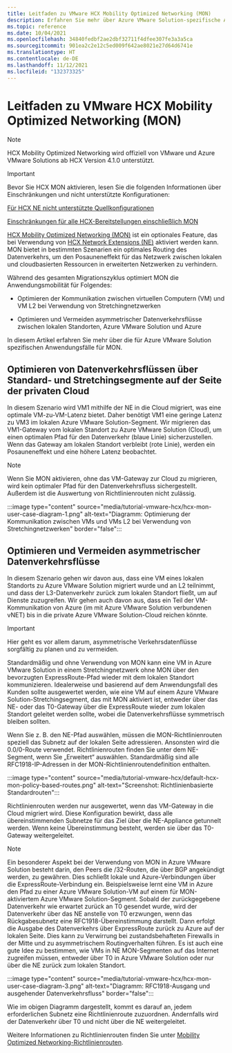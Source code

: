 ```yaml
---
title: Leitfaden zu VMware HCX Mobility Optimized Networking (MON)
description: Erfahren Sie mehr über Azure VMware Solution-spezifische Anwendungsfälle für Mobility Optimized Networking (MON).
ms.topic: reference
ms.date: 10/04/2021
ms.openlocfilehash: 34840fedbf2ae2dbf32711f4dfee307fe3a3a5ca
ms.sourcegitcommit: 901ea2c2e12c5ed009f642ae8021e27d64d6741e
ms.translationtype: HT
ms.contentlocale: de-DE
ms.lasthandoff: 11/12/2021
ms.locfileid: "132373325"
---
```

# <a name="vmware-hcx-mobility-optimized-networking-mon-guidance"></a>Leitfaden zu VMware HCX Mobility Optimized Networking (MON)

>[!NOTE]
>
>HCX Mobility Optimized Networking wird offiziell von VMware und Azure VMware Solutions ab HCX Version 4.1.0 unterstützt. 

>[!IMPORTANT] 
>
>Bevor Sie HCX MON aktivieren, lesen Sie die folgenden Informationen über Einschränkungen und nicht unterstützte Konfigurationen:
>
>[Für HCX NE nicht unterstützte Quellkonfigurationen](https://docs.vmware.com/en/VMware-HCX/4.2/hcx-user-guide/GUID-DBDB4D1B-60B6-4D16-936B-4AC632606909.html)
> 
>[Einschränkungen für alle HCX-Bereitstellungen einschließlich MON](https://docs.vmware.com/en/VMware-HCX/4.2/hcx-user-guide/GUID-BEC26054-D560-46D0-98B4-7FF09501F801.html)


[HCX Mobility Optimized Networking (MON)](https://docs.vmware.com/en/VMware-HCX/4.2/hcx-user-guide/GUID-0E254D74-60A9-479C-825D-F373C41F40BC.html) ist ein optionales Feature, das bei Verwendung von [HCX Network Extensions (NE)](configure-hcx-network-extension.md) aktiviert werden kann. MON bietet in bestimmten Szenarien ein optimales Routing des Datenverkehrs, um den Posauneneffekt für das Netzwerk zwischen lokalen und cloudbasierten Ressourcen in erweiterten Netzwerken zu verhindern. 

Während des gesamten Migrationszyklus optimiert MON die Anwendungsmobilität für Folgendes:

- Optimieren der Kommunikation zwischen virtuellen Computern (VM) und VM L2 bei Verwendung von Stretchingnetzwerken 

- Optimieren und Vermeiden asymmetrischer Datenverkehrsflüsse zwischen lokalen Standorten, Azure VMware Solution und Azure


In diesem Artikel erfahren Sie mehr über die für Azure VMware Solution spezifischen Anwendungsfälle für MON.


## <a name="optimize-traffic-flows-across-standard-and-stretched-segments-on-the-private-cloud-side"></a>Optimieren von Datenverkehrsflüssen über Standard- und Stretchingsegmente auf der Seite der privaten Cloud 

In diesem Szenario wird VM1 mithilfe der NE in die Cloud migriert, was eine optimale VM-zu-VM-Latenz bietet. Daher benötigt VM1 eine geringe Latenz zu VM3 im lokalen Azure VMware Solution-Segment. Wir migrieren das VM1-Gateway vom lokalen Standort zu Azure VMware Solution (Cloud), um einen optimalen Pfad für den Datenverkehr (blaue Linie) sicherzustellen. Wenn das Gateway am lokalen Standort verbleibt (rote Linie), werden ein Posauneneffekt und eine höhere Latenz beobachtet. 

>[!NOTE]
>Wenn Sie MON aktivieren, ohne das VM-Gateway zur Cloud zu migrieren, wird kein optimaler Pfad für den Datenverkehrsfluss sichergestellt.  Außerdem ist die Auswertung von Richtlinienrouten nicht zulässig.

:::image type="content" source="media/tutorial-vmware-hcx/hcx-mon-user-case-diagram-1.png" alt-text="Diagramm: Optimierung der Kommunikation zwischen VMs und VMs L2 bei Verwendung von Stretchingnetzwerken" border="false":::



## <a name="optimize-and-avoid-asymmetric-traffic-flows"></a>Optimieren und Vermeiden asymmetrischer Datenverkehrsflüsse 

In diesem Szenario gehen wir davon aus, dass eine VM eines lokalen Standorts zu Azure VMware Solution migriert wurde und an L2 teilnimmt, und dass der L3-Datenverkehr zurück zum lokalen Standort fließt, um auf Dienste zuzugreifen. Wir gehen auch davon aus, dass ein Teil der VM-Kommunikation von Azure (im mit Azure VMware Solution verbundenen vNET) bis in die private Azure VMware Solution-Cloud reichen könnte.

>[!IMPORTANT]
>Hier geht es vor allem darum, asymmetrische Verkehrsdatenflüsse sorgfältig zu planen und zu vermeiden. 

Standardmäßig und ohne Verwendung von MON kann eine VM in Azure VMware Solution in einem Stretchingnetzwerk ohne MON über den bevorzugten ExpressRoute-Pfad wieder mit dem lokalen Standort kommunizieren. Idealerweise und basierend auf dem Anwendungsfall des Kunden sollte ausgewertet werden, wie eine VM auf einem Azure VMware Solution-Stretchingsegment, das mit MON aktiviert ist, entweder über das NE- oder das T0-Gateway über die ExpressRoute wieder zum lokalen Standort geleitet werden sollte, wobei die Datenverkehrsflüsse symmetrisch bleiben sollten.

Wenn Sie z. B. den NE-Pfad auswählen, müssen die MON-Richtlinienrouten speziell das Subnetz auf der lokalen Seite adressieren. Ansonsten wird die 0.0/0-Route verwendet. Richtlinienrouten finden Sie unter dem NE-Segment, wenn Sie „Erweitert“ auswählen. Standardmäßig sind alle RFC1918-IP-Adressen in der MON-Richtlinienroutendefinition enthalten. 

:::image type="content" source="media/tutorial-vmware-hcx/default-hcx-mon-policy-based-routes.png" alt-text="Screenshot: Richtlinienbasierte Standardrouten":::

Richtlinienrouten werden nur ausgewertet, wenn das VM-Gateway in die Cloud migriert wird. Diese Konfiguration bewirkt, dass alle übereinstimmenden Subnetze für das Ziel über die NE-Appliance getunnelt werden.  Wenn keine Übereinstimmung besteht, werden sie über das T0-Gateway weitergeleitet.

>[!NOTE]
>Ein besonderer Aspekt bei der Verwendung von MON in Azure VMware Solution besteht darin, den Peers die /32-Routen, die über BGP angekündigt werden, zu gewähren. Dies schließt lokale und Azure-Verbindungen über die ExpressRoute-Verbindung ein. Beispielsweise lernt eine VM in Azure den Pfad zu einer Azure VMware Solution-VM auf einem für MON-aktiviertem Azure VMware Solution-Segment. Sobald der zurückgegebene Datenverkehr wie erwartet zurück an T0 gesendet wurde, wird der Datenverkehr über das NE anstelle von T0 erzwungen, wenn das Rückgabesubnetz eine RFC1918-Übereinstimmung darstellt.  Dann erfolgt die Ausgabe des Datenverkehrs über ExpressRoute zurück zu Azure auf der lokalen Seite.  Dies kann zu Verwirrung bei zustandsbehafteten Firewalls in der Mitte und zu asymmetrischem Routingverhalten führen. Es ist auch eine gute Idee zu bestimmen, wie VMs in NE MON-Segmenten auf das Internet zugreifen müssen, entweder über T0 in Azure VMware Solution oder nur über die NE zurück zum lokalen Standort.

:::image type="content" source="media/tutorial-vmware-hcx/hcx-mon-user-case-diagram-3.png" alt-text="Diagramm: RFC1918-Ausgang und ausgehender Datenverkehrsfluss" border="false":::

Wie im obigen Diagramm dargestellt, kommt es darauf an, jedem erforderlichen Subnetz eine Richtlinienroute zuzuordnen. Andernfalls wird der Datenverkehr über T0 und nicht über die NE weitergeleitet.

 
Weitere Informationen zu Richtlinienrouten finden Sie unter [Mobility Optimized Networking-Richtlinienrouten](https://docs.vmware.com/en/VMware-HCX/4.1/hcx-user-guide/GUID-F45B1DB5-C640-4A75-AEC5-45C58B1C9D63.html).

